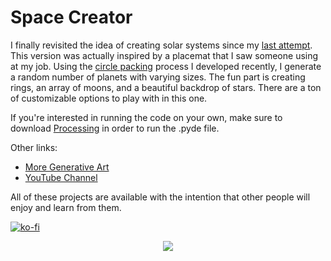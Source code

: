 # Space Creator

I finally revisited the idea of creating solar systems since my [last attempt](https://github.com/erdavids/Generative-Space-System). This version was actually inspired by a placemat that I saw someone using at my job. Using the [circle packing](https://github.com/erdavids/Circle-Packing) process I developed recently, I generate a random number of planets with varying sizes. The fun part is creating rings, an array of moons, and a beautiful backdrop of stars. There are a ton of customizable options to play with in this one.

If you're interested in running the code on your own, make sure to download [Processing](https://www.processing.org) in order to run the .pyde file.

Other links:
- [More Generative Art](https://github.com/erdavids/Generative-Art)
- [YouTube Channel](https://www.youtube.com/channel/UCUrmX3SvpPerq-KAfGBrgGQ)

All of these projects are available with the intention that other people will enjoy and learn from them.

[![ko-fi](https://www.ko-fi.com/img/githubbutton_sm.svg)](https://ko-fi.com/A0A6YGXL)

<p align="center"><img src="https://github.com/erdavids/Space-Creator/blob/master/Favorites/test.png"></p>
